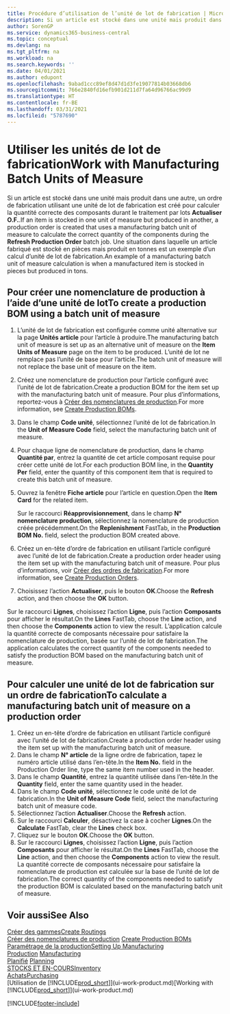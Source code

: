 ```yaml
---
title: Procédure d’utilisation de l’unité de lot de fabrication | Microsoft Docs
description: Si un article est stocké dans une unité mais produit dans une autre, l’ordre de fabrication doit utiliser une unité de lot de fabrication pour calculer la quantité correcte des composants. Une situation dans laquelle un article fabriqué est stocké en pièces mais produit en tonnes est un exemple d’un calcul d’unité de lot de fabrication.
author: SorenGP
ms.service: dynamics365-business-central
ms.topic: conceptual
ms.devlang: na
ms.tgt_pltfrm: na
ms.workload: na
ms.search.keywords: ''
ms.date: 04/01/2021
ms.author: edupont
ms.openlocfilehash: 9abad1ccc89ef8d47d1d3fe19077814b03668db6
ms.sourcegitcommit: 766e2840fd16efb901d211d7fa64d96766ac99d9
ms.translationtype: HT
ms.contentlocale: fr-BE
ms.lasthandoff: 03/31/2021
ms.locfileid: "5787690"
---
```

# <a name="work-with-manufacturing-batch-units-of-measure"></a><span data-ttu-id="2c880-104">Utiliser les unités de lot de fabrication</span><span class="sxs-lookup"><span data-stu-id="2c880-104">Work with Manufacturing Batch Units of Measure</span></span>
<span data-ttu-id="2c880-105">Si un article est stocké dans une unité mais produit dans une autre, un ordre de fabrication utilisant une unité de lot de fabrication est créé pour calculer la quantité correcte des composants durant le traitement par lots **Actualiser O.F.**.</span><span class="sxs-lookup"><span data-stu-id="2c880-105">If an item is stocked in one unit of measure but produced in another, a production order is created that uses a manufacturing batch unit of measure to calculate the correct quantity of the components during the **Refresh Production Order** batch job.</span></span> <span data-ttu-id="2c880-106">Une situation dans laquelle un article fabriqué est stocké en pièces mais produit en tonnes est un exemple d’un calcul d’unité de lot de fabrication.</span><span class="sxs-lookup"><span data-stu-id="2c880-106">An example of a manufacturing batch unit of measure calculation is when a manufactured item is stocked in pieces but produced in tons.</span></span>  

## <a name="to-create-a-production-bom-using-a-batch-unit-of-measure"></a><span data-ttu-id="2c880-107">Pour créer une nomenclature de production à l’aide d’une unité de lot</span><span class="sxs-lookup"><span data-stu-id="2c880-107">To create a production BOM using a batch unit of measure</span></span>  
1.  <span data-ttu-id="2c880-108">L’unité de lot de fabrication est configurée comme unité alternative sur la page **Unités article** pour l’article à produire.</span><span class="sxs-lookup"><span data-stu-id="2c880-108">The manufacturing batch unit of measure is set up as an alternative unit of measure on the **Item Units of Measure** page on the item to be produced.</span></span> <span data-ttu-id="2c880-109">L’unité de lot ne remplace pas l’unité de base pour l’article.</span><span class="sxs-lookup"><span data-stu-id="2c880-109">The batch unit of measure will not replace the base unit of measure on the item.</span></span>  
2.  <span data-ttu-id="2c880-110">Créez une nomenclature de production pour l’article configuré avec l’unité de lot de fabrication.</span><span class="sxs-lookup"><span data-stu-id="2c880-110">Create a production BOM for the item set up with the manufacturing batch unit of measure.</span></span> <span data-ttu-id="2c880-111">Pour plus d’informations, reportez-vous à [Créer des nomenclatures de production](production-how-to-create-production-boms.md).</span><span class="sxs-lookup"><span data-stu-id="2c880-111">For more information, see [Create Production BOMs](production-how-to-create-production-boms.md).</span></span>  
3.  <span data-ttu-id="2c880-112">Dans le champ **Code unité**, sélectionnez l’unité de lot de fabrication.</span><span class="sxs-lookup"><span data-stu-id="2c880-112">In the **Unit of Measure Code** field, select the manufacturing batch unit of measure.</span></span>  
4.  <span data-ttu-id="2c880-113">Pour chaque ligne de nomenclature de production, dans le champ **Quantité par**, entrez la quantité de cet article composant requise pour créer cette unité de lot.</span><span class="sxs-lookup"><span data-stu-id="2c880-113">For each production BOM line, in the **Quantity Per** field, enter the quantity of this component item that is required to create this batch unit of measure.</span></span>  
5.  <span data-ttu-id="2c880-114">Ouvrez la fenêtre **Fiche article** pour l’article en question.</span><span class="sxs-lookup"><span data-stu-id="2c880-114">Open the **Item Card** for the related item.</span></span>  

    <span data-ttu-id="2c880-115">Sur le raccourci **Réapprovisionnement**, dans le champ **N° nomenclature production**, sélectionnez la nomenclature de production créée précédemment.</span><span class="sxs-lookup"><span data-stu-id="2c880-115">On the **Replenishment** FastTab, in the **Production BOM No.** field, select the production BOM created above.</span></span>  
6.  <span data-ttu-id="2c880-116">Créez un en-tête d’ordre de fabrication en utilisant l’article configuré avec l’unité de lot de fabrication.</span><span class="sxs-lookup"><span data-stu-id="2c880-116">Create a production order header using the item set up with the manufacturing batch unit of measure.</span></span> <span data-ttu-id="2c880-117">Pour plus d’informations, voir [Créer des ordres de fabrication](production-how-to-create-production-orders.md).</span><span class="sxs-lookup"><span data-stu-id="2c880-117">For more information, see [Create Production Orders](production-how-to-create-production-orders.md).</span></span>  
7.  <span data-ttu-id="2c880-118">Choisissez l’action **Actualiser**, puis le bouton **OK**.</span><span class="sxs-lookup"><span data-stu-id="2c880-118">Choose the **Refresh** action, and then choose  the **OK** button.</span></span>  

<span data-ttu-id="2c880-119">Sur le raccourci **Lignes**, choisissez l’action **Ligne**, puis l’action **Composants** pour afficher le résultat.</span><span class="sxs-lookup"><span data-stu-id="2c880-119">On the **Lines** FastTab, choose the **Line** action, and then choose the **Components** action to view the result.</span></span> <span data-ttu-id="2c880-120">L’application calcule la quantité correcte de composants nécessaire pour satisfaire la nomenclature de production, basée sur l’unité de lot de fabrication.</span><span class="sxs-lookup"><span data-stu-id="2c880-120">The application calculates the correct quantity of the components needed to satisfy the production BOM based on the manufacturing batch unit of measure.</span></span>  

## <a name="to-calculate-a-manufacturing-batch-unit-of-measure-on-a-production-order"></a><span data-ttu-id="2c880-121">Pour calculer une unité de lot de fabrication sur un ordre de fabrication</span><span class="sxs-lookup"><span data-stu-id="2c880-121">To calculate a manufacturing batch unit of measure on a production order</span></span>  
1.  <span data-ttu-id="2c880-122">Créez un en-tête d’ordre de fabrication en utilisant l’article configuré avec l’unité de lot de fabrication.</span><span class="sxs-lookup"><span data-stu-id="2c880-122">Create a production order header using the item set up with the manufacturing batch unit of measure.</span></span>  
2.  <span data-ttu-id="2c880-123">Dans le champ **N° article** de la ligne ordre de fabrication, tapez le numéro article utilisé dans l’en-tête.</span><span class="sxs-lookup"><span data-stu-id="2c880-123">In the **Item No.** field in the Production Order line, type the same item number used in the header.</span></span>  
3.  <span data-ttu-id="2c880-124">Dans le champ **Quantité**, entrez la quantité utilisée dans l’en-tête.</span><span class="sxs-lookup"><span data-stu-id="2c880-124">In the **Quantity** field, enter the same quantity used in the header.</span></span>  
4.  <span data-ttu-id="2c880-125">Dans le champ **Code unité**, sélectionnez le code unité de lot de fabrication.</span><span class="sxs-lookup"><span data-stu-id="2c880-125">In the **Unit of Measure Code** field, select the manufacturing batch unit of measure code.</span></span>  
5.  <span data-ttu-id="2c880-126">Sélectionnez l’action **Actualiser**.</span><span class="sxs-lookup"><span data-stu-id="2c880-126">Choose the **Refresh** action.</span></span>
6.  <span data-ttu-id="2c880-127">Sur le raccourci **Calculer**, désactivez la case à cocher **Lignes**.</span><span class="sxs-lookup"><span data-stu-id="2c880-127">On the **Calculate** FastTab, clear the **Lines** check box.</span></span>  
7.  <span data-ttu-id="2c880-128">Cliquez sur le bouton **OK**.</span><span class="sxs-lookup"><span data-stu-id="2c880-128">Choose the **OK** button.</span></span>  
8.  <span data-ttu-id="2c880-129">Sur le raccourci **Lignes**, choisissez l’action **Ligne**, puis l’action **Composants** pour afficher le résultat.</span><span class="sxs-lookup"><span data-stu-id="2c880-129">On the **Lines** FastTab, choose the **Line** action, and then choose the **Components** action to view the result.</span></span> <span data-ttu-id="2c880-130">La quantité correcte de composants nécessaire pour satisfaire la nomenclature de production est calculée sur la base de l’unité de lot de fabrication.</span><span class="sxs-lookup"><span data-stu-id="2c880-130">The correct quantity of the components needed to satisfy the production BOM is calculated based on the manufacturing batch unit of measure.</span></span>  

## <a name="see-also"></a><span data-ttu-id="2c880-131">Voir aussi</span><span class="sxs-lookup"><span data-stu-id="2c880-131">See Also</span></span>  
[<span data-ttu-id="2c880-132">Créer des gammes</span><span class="sxs-lookup"><span data-stu-id="2c880-132">Create Routings</span></span>](production-how-to-create-routings.md)  
<span data-ttu-id="2c880-133">[Créer des nomenclatures de production](production-how-to-create-production-boms.md)   </span><span class="sxs-lookup"><span data-stu-id="2c880-133">[Create Production BOMs](production-how-to-create-production-boms.md)   </span></span>  
[<span data-ttu-id="2c880-134">Paramétrage de la production</span><span class="sxs-lookup"><span data-stu-id="2c880-134">Setting Up Manufacturing</span></span>](production-configure-production-processes.md)  
<span data-ttu-id="2c880-135">[Production](production-manage-manufacturing.md)  </span><span class="sxs-lookup"><span data-stu-id="2c880-135">[Manufacturing](production-manage-manufacturing.md)  </span></span>  
<span data-ttu-id="2c880-136">[Planifié](production-planning.md) </span><span class="sxs-lookup"><span data-stu-id="2c880-136">[Planning](production-planning.md) </span></span>  
[<span data-ttu-id="2c880-137">STOCKS ET EN-COURS</span><span class="sxs-lookup"><span data-stu-id="2c880-137">Inventory</span></span>](inventory-manage-inventory.md)  
[<span data-ttu-id="2c880-138">Achats</span><span class="sxs-lookup"><span data-stu-id="2c880-138">Purchasing</span></span>](purchasing-manage-purchasing.md)  
<span data-ttu-id="2c880-139">[Utilisation de [!INCLUDE[prod_short](includes/prod_short.md)]](ui-work-product.md)</span><span class="sxs-lookup"><span data-stu-id="2c880-139">[Working with [!INCLUDE[prod_short](includes/prod_short.md)]](ui-work-product.md)</span></span>  


[!INCLUDE[footer-include](includes/footer-banner.md)]